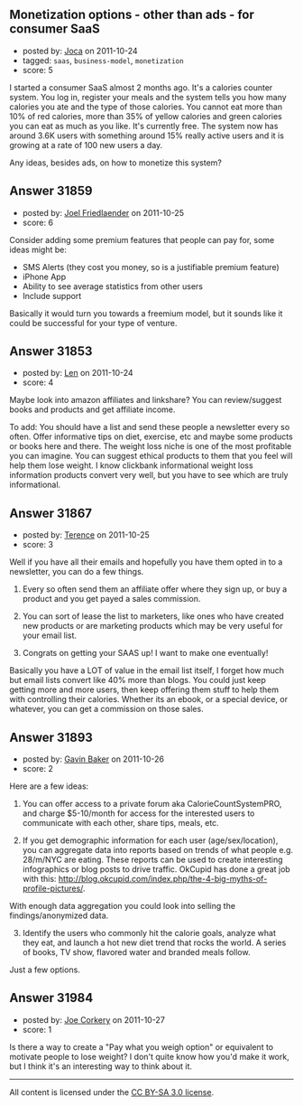 ## Monetization options - other than ads - for consumer SaaS

- posted by: [Joca](https://stackexchange.com/users/-1/14013-joca) on 2011-10-24
- tagged: `saas`, `business-model`, `monetization`
- score: 5

I started a consumer SaaS almost 2 months ago. It's a calories counter system. You log in, register your meals and the system tells you how many calories you ate and the type of those calories. You cannot eat more than 10% of red calories, more than 35% of yellow calories and green calories you can eat as much as you like. It's currently free. The system now has around 3.6K users with something around 15% really active users and it is growing at a rate of 100 new users a day.

Any ideas, besides ads, on how to monetize this system?


## Answer 31859

- posted by: [Joel Friedlaender](https://stackexchange.com/users/-1/5543-joel-friedlaender) on 2011-10-25
- score: 6

Consider adding some premium features that people can pay for, some ideas might be:
- SMS Alerts (they cost you money, so is a justifiable premium feature)
- iPhone App
- Ability to see average statistics from other users
- Include support

Basically it would turn you towards a freemium model, but it sounds like it could be successful for your type of venture.


## Answer 31853

- posted by: [Len](https://stackexchange.com/users/-1/14008-len) on 2011-10-24
- score: 4

Maybe look into amazon affiliates and linkshare? You can review/suggest books and products and get affiliate income.

To add: You should have a list and send these people a newsletter every so often. Offer informative tips on diet, exercise, etc and maybe some products or books here and there. The weight loss niche is one of the most profitable you can imagine. You can suggest ethical products to them that you feel will help them lose weight. I know clickbank informational weight loss information products convert very well, but you have to see which are truly informational.


## Answer 31867

- posted by: [Terence](https://stackexchange.com/users/-1/14017-terence) on 2011-10-25
- score: 3

Well if you have all their emails and hopefully you have them opted in to a newsletter, you can do a few things.

1. Every so often send them an affiliate offer where they sign up, or buy a product and you get payed a sales commission.

2. You can sort of lease the list to marketers, like ones who have created new products or are marketing products which may be very useful for your email list.

3. Congrats on getting your SAAS up! I want to make one eventually!

Basically you have a LOT of value in the email list itself, I forget how much but email lists convert like 40% more than blogs. You could just keep getting more and more users, then keep offering them stuff to help them with controlling their calories. Whether its an ebook, or a special device, or whatever, you can get a commission on those sales.




## Answer 31893

- posted by: [Gavin Baker](https://stackexchange.com/users/-1/14039-gavin-baker) on 2011-10-26
- score: 2

Here are a few ideas: 

1) You can offer access to a private forum aka CalorieCountSystemPRO, and charge $5-10/month for access for the interested users to communicate with each other, share tips, meals, etc.  

2) If you get demographic information for each user (age/sex/location), you can aggregate data into reports based on trends of what people e.g. 28/m/NYC are eating.  These reports can be used to create interesting infographics or blog posts to drive traffic.  OkCupid has done a great job with this: http://blog.okcupid.com/index.php/the-4-big-myths-of-profile-pictures/.  

With enough data aggregation you could look into selling the findings/anonymized data. 

3) Identify the users who commonly hit the calorie goals, analyze what they eat, and launch a hot new diet trend that rocks the world. A series of books, TV show, flavored water and branded meals follow.  

Just a few options.  


## Answer 31984

- posted by: [Joe Corkery](https://stackexchange.com/users/-1/4699-joe-corkery) on 2011-10-27
- score: 1

Is there a way to create a "Pay what you weigh option" or equivalent to motivate people to lose weight? I don't quite know how you'd make it work, but I think it's an interesting way to think about it. 



---

All content is licensed under the [CC BY-SA 3.0 license](https://creativecommons.org/licenses/by-sa/3.0/).
